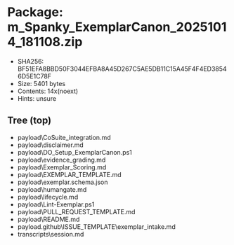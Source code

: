 # Package: m_Spanky_ExemplarCanon_20251014_181108.zip

* SHA256: BF51EFA8BBD50F3044EFBA8A45D267C5AE5DB11C15A45F4F4ED38546D5E1C78F
* Size:   5401 bytes
* Contents: 14x(noext)
* Hints:  unsure

## Tree (top)
- payload\CoSuite_integration.md
- payload\disclaimer.md
- payload\DO_Setup_ExemplarCanon.ps1
- payload\evidence_grading.md
- payload\Exemplar_Scoring.md
- payload\EXEMPLAR_TEMPLATE.md
- payload\exemplar.schema.json
- payload\humangate.md
- payload\lifecycle.md
- payload\Lint-Exemplar.ps1
- payload\PULL_REQUEST_TEMPLATE.md
- payload\README.md
- payload\.github\ISSUE_TEMPLATE\exemplar_intake.md
- transcripts\session.md


